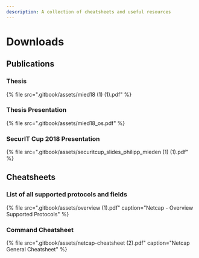 ```yaml
---
description: A collection of cheatsheets and useful resources
---
```


# Downloads

## Publications

### Thesis

{% file src=".gitbook/assets/mied18 \(1\) \(1\).pdf" %}

### Thesis Presentation

{% file src=".gitbook/assets/mied18\_os.pdf" %}

### SecurIT Cup 2018 Presentation

{% file src=".gitbook/assets/securitcup\_slides\_philipp\_mieden \(1\) \(1\).pdf" %}

## Cheatsheets

### List of all supported protocols and fields

{% file src=".gitbook/assets/overview \(1\).pdf" caption="Netcap - Overview Supported Protocols" %}

### Command Cheatsheet

{% file src=".gitbook/assets/netcap-cheatsheet \(2\).pdf" caption="Netcap General Cheatsheet" %}

